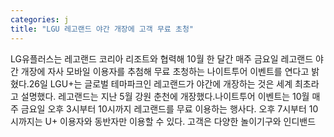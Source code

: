```yaml
---
categories: j
title: "LGU 레고랜드 야간 개장에 고객 무료 초청"
---
```

LG유플러스는 레고랜드 코리아 리조트와 협력해 10월 한 달간 매주 금요일 레고랜드 야간 개장에 자사 모바일 이용자를 추첨해 무료 초청하는 나이트투어 이벤트를 연다고 밝혔다.26일 LGU+는 글로벌 테마파크인 레고랜드가 야간에 개장하는 것은 세계 최초라고 설명했다. 레고랜드는 지난 5월 강원 춘천에 개장했다.나이트투어 이벤트는 10월 매주 금요일 오후 3시부터 10시까지 레고랜드를 무료 이용하는 행사다. 오후 7시부터 10시까지는 U+ 이용자와 동반자만 이용할 수 있다.																고객은 다양한 놀이기구와 인디밴드